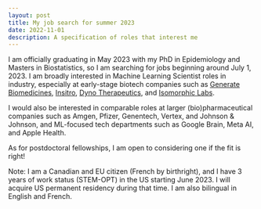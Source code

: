 ```yaml
---
layout: post
title: My job search for summer 2023
date: 2022-11-01
description: A specification of roles that interest me
---
```


I am officially graduating in May 2023 with my PhD in Epidemiology and Masters in Biostatistics, so I am searching for jobs beginning around July 1, 2023. I am broadly interested in Machine Learning Scientist roles in industry, especially at early-stage biotech companies such as [Generate Biomedicines](https://generatebiomedicines.com/), [Insitro](https://insitro.com/), [Dyno Therapeutics](https://www.dynotx.com/), and [Isomorphic Labs](https://www.isomorphiclabs.com/). 

I would also be interested in comparable roles at larger (bio)pharmaceutical companies such as Amgen, Pfizer, Genentech, Vertex, and Johnson & Johnson, and ML-focused tech departments such as Google Brain, Meta AI, and Apple Health.

As for postdoctoral fellowships, I am open to considering one if the fit is right!

Note: I am a Canadian and EU citizen (French by birthright), and I have 3 years of work status (STEM-OPT) in the US starting June 2023. I will acquire US permanent residency during that time. I am also bilingual in English and French.